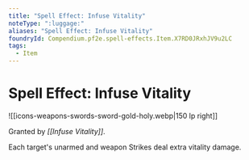 ```yaml
---
title: "Spell Effect: Infuse Vitality"
noteType: ":luggage:"
aliases: "Spell Effect: Infuse Vitality"
foundryId: Compendium.pf2e.spell-effects.Item.X7RD0JRxhJV9u2LC
tags:
  - Item
---
```


# Spell Effect: Infuse Vitality
![[icons-weapons-swords-sword-gold-holy.webp|150 lp right]]

Granted by _[[Infuse Vitality]]_.

Each target's unarmed and weapon Strikes deal extra vitality damage.
